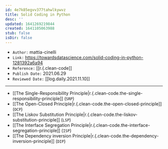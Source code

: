 ```yaml
---
id: 4e7k85egvv377tahwlkywvz
title: Solid Coding in Python
desc: ''
updated: 1641269219844
created: 1641105063988
stub: false
isDir: false
---
```



- `Author:` mattia-cinelli
- `Link:` <https://towardsdatascience.com/solid-coding-in-python-1281392a6a94>
- `Reference:` [[r.{.clean-code]]
- `Publish Date:` 2021.06.29
- `Reviewed Date:` [[log.daily.2021.11.10]]

---

- [[The Single-Responsibility Principle|r.{.clean-code.the-single-responsibility-principle]] (`SRP`)
- [[The Open-Closed Principle|r.{.clean-code.the-open-closed-principle]] (`OCP`)
- [[The Liskov Substitution Principle|r.{.clean-code.the-liskov-substitution-principle]] (`LSP`)
- [[The Interface Segregation Principle|r.{.clean-code.the-interface-segregation-principle]] (`ISP`)
- [[The Dependency inversion Principle|r.{.clean-code.the-dependency-inversion-principle]] (`DIP`)

